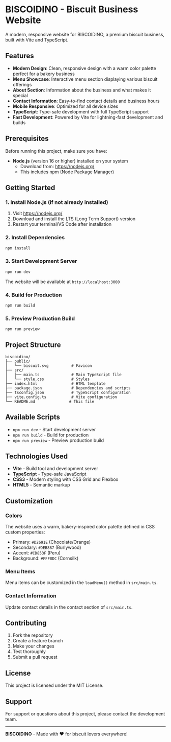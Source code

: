# BISCOIDINO - Biscuit Business Website

A modern, responsive website for BISCOIDINO, a premium biscuit business, built with Vite and TypeScript.

## Features

- **Modern Design**: Clean, responsive design with a warm color palette perfect for a bakery business
- **Menu Showcase**: Interactive menu section displaying various biscuit offerings
- **About Section**: Information about the business and what makes it special
- **Contact Information**: Easy-to-find contact details and business hours
- **Mobile Responsive**: Optimized for all device sizes
- **TypeScript**: Type-safe development with full TypeScript support
- **Fast Development**: Powered by Vite for lightning-fast development and builds

## Prerequisites

Before running this project, make sure you have:

- **Node.js** (version 16 or higher) installed on your system
  - Download from: https://nodejs.org/
  - This includes npm (Node Package Manager)

## Getting Started

### 1. Install Node.js (if not already installed)
1. Visit https://nodejs.org/
2. Download and install the LTS (Long Term Support) version
3. Restart your terminal/VS Code after installation

### 2. Install Dependencies
```bash
npm install
```

### 3. Start Development Server
```bash
npm run dev
```

The website will be available at `http://localhost:3000`

### 4. Build for Production
```bash
npm run build
```

### 5. Preview Production Build
```bash
npm run preview
```

## Project Structure

```
biscoidino/
├── public/
│   └── biscuit.svg          # Favicon
├── src/
│   ├── main.ts              # Main TypeScript file
│   └── style.css            # Styles
├── index.html               # HTML template
├── package.json             # Dependencies and scripts
├── tsconfig.json            # TypeScript configuration
├── vite.config.ts           # Vite configuration
└── README.md               # This file
```

## Available Scripts

- `npm run dev` - Start development server
- `npm run build` - Build for production
- `npm run preview` - Preview production build

## Technologies Used

- **Vite** - Build tool and development server
- **TypeScript** - Type-safe JavaScript
- **CSS3** - Modern styling with CSS Grid and Flexbox
- **HTML5** - Semantic markup

## Customization

### Colors
The website uses a warm, bakery-inspired color palette defined in CSS custom properties:
- Primary: `#D2691E` (Chocolate/Orange)
- Secondary: `#DEB887` (Burlywood)
- Accent: `#CD853F` (Peru)
- Background: `#FFF8DC` (Cornsilk)

### Menu Items
Menu items can be customized in the `loadMenu()` method in `src/main.ts`.

### Contact Information
Update contact details in the contact section of `src/main.ts`.

## Contributing

1. Fork the repository
2. Create a feature branch
3. Make your changes
4. Test thoroughly
5. Submit a pull request

## License

This project is licensed under the MIT License.

## Support

For support or questions about this project, please contact the development team.

---

**BISCOIDINO** - Made with ❤️ for biscuit lovers everywhere!